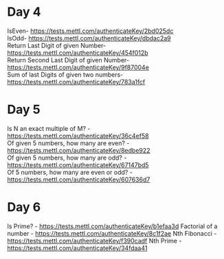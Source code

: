 # Day 4
IsEven- https://tests.mettl.com/authenticateKey/2bd025dc <br/>
IsOdd- https://tests.mettl.com/authenticateKey/dbdac2a9 <br/>
Return Last Digit of given Number- https://tests.mettl.com/authenticateKey/454f012b <br/>
Return Second Last Digit of given Number- https://tests.mettl.com/authenticateKey/9f87004e <br/>
Sum of last Digits of given two numbers- https://tests.mettl.com/authenticateKey/783a1fcf <br/>

# Day 5
Is N an exact multiple of M? - https://tests.mettl.com/authenticateKey/36c4ef58<br/>
Of given 5 numbers, how many are even? - https://tests.mettl.com/authenticateKey/8edbe922<br/>
Of given 5 numbers, how many are odd? - https://tests.mettl.com/authenticateKey/67147bd5<br/>
Of 5 numbers, how many are even or odd? - https://tests.mettl.com/authenticateKey/607636d7<br/>

# Day 6
Is Prime? - https://tests.mettl.com/authenticateKey/b1efaa3d
Factorial of a number - https://tests.mettl.com/authenticateKey/8c1f2ae
Nth Fibonacci - https://tests.mettl.com/authenticateKey/f390cadf
Nth Prime - https://tests.mettl.com/authenticateKey/34fdaa41
